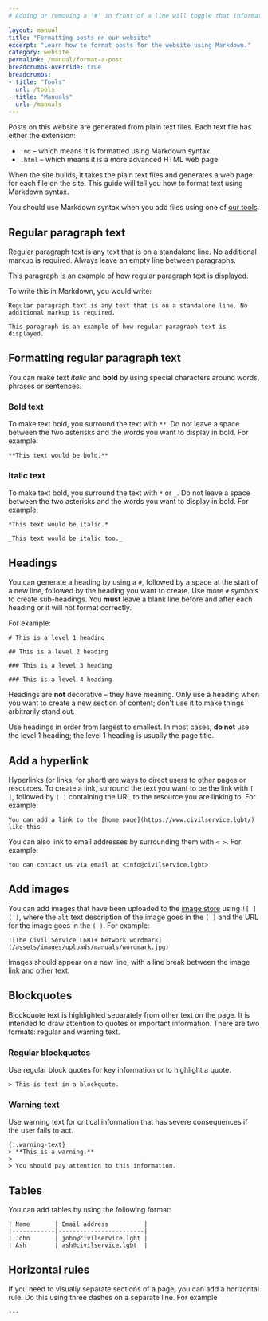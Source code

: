 ```yaml
---
# Adding or removing a '#' in front of a line will toggle that information off and on from being processed. 

layout: manual
title: "Formatting posts on our website"
excerpt: "Learn how to format posts for the website using Markdown."
category: website
permalink: /manual/format-a-post
breadcrumbs-override: true
breadcrumbs:
- title: "Tools"
  url: /tools
- title: "Manuals"
  url: /manuals
---
```


Posts on this website are generated from plain text files. Each text file has either the extension:

- `.md` – which means it is formatted using Markdown syntax
- `.html` – which means it is a more advanced HTML web page

When the site builds, it takes the plain text files and generates a web page for each file on the site. This guide will tell you how to format text using Markdown syntax. 

You should use Markdown syntax when you add files using one of [our tools](/tools).

## Regular paragraph text

Regular paragraph text is any text that is on a standalone line. No additional markup is required. Always leave an empty line between paragraphs.

This paragraph is an example of how regular paragraph text is displayed.

To write this in Markdown, you would write:

```
Regular paragraph text is any text that is on a standalone line. No additional markup is required. 

This paragraph is an example of how regular paragraph text is displayed.
```

## Formatting regular paragraph text

You can make text _italic_ and **bold** by using special characters around words, phrases or sentences. 

### Bold text

To make text bold, you surround the text with `**`. Do not leave a space between the two asterisks and the words you want to display in bold. For example:

```
**This text would be bold.**
```

### Italic text

To make text bold, you surround the text with `*` or `_`. Do not leave a space between the two asterisks and the words you want to display in bold. For example:

```
*This text would be italic.*

_This text would be italic too._
```

## Headings

You can generate a heading by using a `#`, followed by a space at the start of a new line, followed by the heading you want to create. Use more `#` symbols to create sub-headings. You **must** leave a blank line before and after each heading or it will not format correctly.

For example:

```
# This is a level 1 heading

## This is a level 2 heading

### This is a level 3 heading

### This is a level 4 heading
```

Headings are **not** decorative – they have meaning. Only use a heading when you want to create a new section of content; don't use it to make things arbitrarily stand out.

Use headings in order from largest to smallest. In most cases, **do not** use the level 1 heading; the level 1 heading is usually the page title.

## Add a hyperlink

Hyperlinks (or links, for short) are ways to direct users to other pages or resources. To create a link, surround the text you want to be the link with `[ ]`, followed by `( )` containing the URL to the resource you are linking to. For example:

```
You can add a link to the [home page](https://www.civilservice.lgbt/) like this
```

You can also link to email addresses by surrounding them with `< >`. For example:

```
You can contact us via email at <info@civilservice.lgbt>
```

## Add images

You can add images that have been uploaded to the [image store](/images) using `![ ]( )`, where the `alt` text description of the image goes in the `[ ]` and the URL for the image goes in the `( )`. For example:

```
![The Civil Service LGBT+ Network wordmark](/assets/images/uploads/manuals/wordmark.jpg)
```

Images should appear on a new line, with a line break between the image link and other text.

## Blockquotes 

Blockquote text is highlighted separately from other text on the page. It is intended to draw attention to quotes or important information. There are two formats: regular and warning text.

### Regular blockquotes

Use regular block quotes for key information or to highlight a quote.

```
> This is text in a blockquote.
```

### Warning text

Use warning text for critical information that has severe consequences if the user fails to act.

```
{:.warning-text}
> **This is a warning.**
> 
> You should pay attention to this information.
```

## Tables

You can add tables by using the following format:

```
| Name       | Email address          |
|------------|------------------------|
| John       | john@civilservice.lgbt |
| Ash        | ash@civilservice.lgbt  |
````

## Horizontal rules

If you need to visually separate sections of a page, you can add a horizontal rule. Do this using three dashes on a separate line. For example

```
---
```


